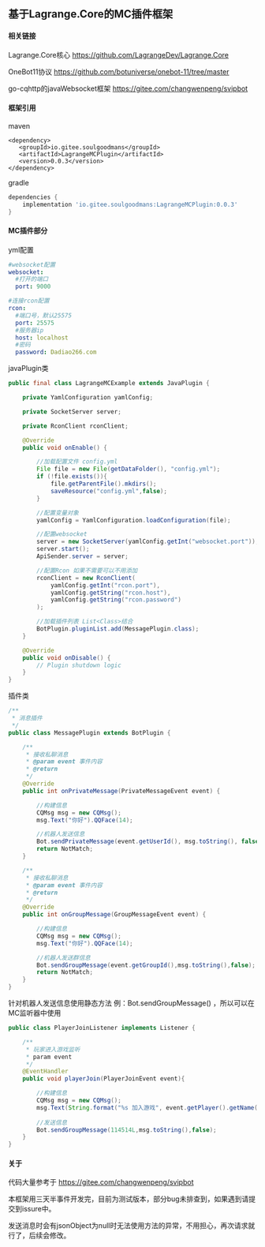 ## 基于Lagrange.Core的MC插件框架



#### 相关链接

Lagrange.Core核心 https://github.com/LagrangeDev/Lagrange.Core

OneBot11协议 https://github.com/botuniverse/onebot-11/tree/master

go-cqhttp的javaWebsocket框架 https://gitee.com/changwenpeng/svipbot



#### 框架引用

maven

~~~maven
<dependency>
   <groupId>io.gitee.soulgoodmans</groupId>
   <artifactId>LagrangeMCPlugin</artifactId>
   <version>0.0.3</version>
</dependency>
~~~



gradle

~~~gradle
dependencies {
    implementation 'io.gitee.soulgoodmans:LagrangeMCPlugin:0.0.3'
}
~~~



#### MC插件部分

yml配置

~~~config.yml
#websocket配置
websocket:
  #打开的端口
  port: 9000

#连接rcon配置
rcon:
  #端口号，默认25575
  port: 25575
  #服务器ip
  host: localhost
  #密码
  password: Dadiao266.com
~~~





javaPlugin类

~~~java
public final class LagrangeMCExample extends JavaPlugin {

    private YamlConfiguration yamlConfig;

    private SocketServer server;

    private RconClient rconClient;

    @Override
    public void onEnable() {

        //加载配置文件 config.yml
        File file = new File(getDataFolder(), "config.yml");
        if (!file.exists()){
            file.getParentFile().mkdirs();
            saveResource("config.yml",false);
        }

        //配置变量对象
        yamlConfig = YamlConfiguration.loadConfiguration(file);

        //配置websocket
        server = new SocketServer(yamlConfig.getInt("websocket.port"));
        server.start();
        ApiSender.server = server;

        //配置Rcon 如果不需要可以不用添加
        rconClient = new RconClient(
         	yamlConfig.getInt("rcon.port"),
            yamlConfig.getString("rcon.host"),
            yamlConfig.getString("rcon.password")
        );

        //加载插件列表 List<Class>结合
        BotPlugin.pluginList.add(MessagePlugin.class);
    }

    @Override
    public void onDisable() {
        // Plugin shutdown logic
    }
}
~~~



插件类

~~~java
/**
 * 消息插件
 */
public class MessagePlugin extends BotPlugin {

    /**
     * 接收私聊消息
     * @param event 事件内容
     * @return
     */
    @Override
    public int onPrivateMessage(PrivateMessageEvent event) {

        //构建信息
        CQMsg msg = new CQMsg();
        msg.Text("你好").QQFace(14);

        //机器人发送信息
        Bot.sendPrivateMessage(event.getUserId(), msg.toString(), false);
        return NotMatch;
    }

    /**
     * 接收私聊消息
     * @param event 事件内容
     * @return
     */
    @Override
    public int onGroupMessage(GroupMessageEvent event) {

        //构建信息
        CQMsg msg = new CQMsg();
        msg.Text("你好").QQFace(14);

        //机器人发送群信息
        Bot.sendGroupMessage(event.getGroupId(),msg.toString(),false);
        return NotMatch;
    }
}
~~~



针对机器人发送信息使用静态方法 例：Bot.sendGroupMessage() ，所以可以在MC监听器中使用

~~~java
public class PlayerJoinListener implements Listener {

    /**
     * 玩家进入游戏监听
     * param event
     */
    @EventHandler
    public void playerJoin(PlayerJoinEvent event){

        //构建信息
        CQMsg msg = new CQMsg();
        msg.Text(String.format("%s 加入游戏", event.getPlayer().getName()));
        
        //发送信息
        Bot.sendGroupMessage(114514L,msg.toString(),false);
    }
}
~~~



#### 关于

代码大量参考于 https://gitee.com/changwenpeng/svipbot

本框架用三天半事件开发完，目前为测试版本，部分bug未排查到，如果遇到请提交到issure中。

发送消息时会有jsonObject为null时无法使用方法的异常，不用担心，再次请求就行了，后续会修改。